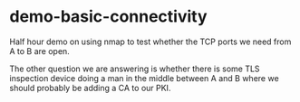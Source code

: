 # demo-basic-connectivity

Half hour demo on using nmap to test whether the TCP ports
we need from A to B are open.

The other question we are answering is whether there is some
TLS inspection device doing a man in the middle between A
and B where we should probably be adding a CA to our PKI.
